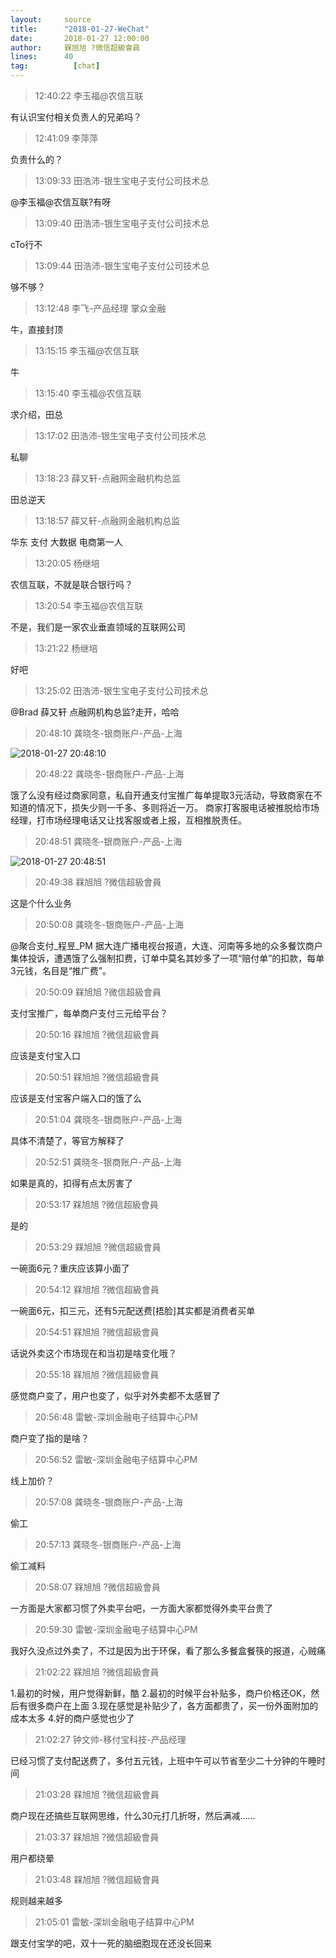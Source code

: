 ```yaml
---
layout:     source 
title:      "2018-01-27-WeChat"
date:       2018-01-27 12:00:00
author:     槑旭旭 ?微信超級會員
lines:      40 
tag:		  [chat]
---
```

> 12:40:22  李玉福@农信互联  
   
有认识宝付相关负责人的兄弟吗？  
   
> 12:41:09  李萍萍  
   
负责什么的？  
   
> 13:09:33  田浩沛-银生宝电子支付公司技术总  
   
@李玉福@农信互联?有呀  
   
> 13:09:40  田浩沛-银生宝电子支付公司技术总  
   
cTo行不  
   
> 13:09:44  田浩沛-银生宝电子支付公司技术总  
   
够不够？  
   
> 13:12:48  李飞-产品经理 掌众金融  
   
牛，直接封顶  
   
> 13:15:15  李玉福@农信互联  
   
牛  
   
> 13:15:40  李玉福@农信互联  
   
求介绍，田总  
   
> 13:17:02  田浩沛-银生宝电子支付公司技术总  
   
私聊  
   
> 13:18:23  薛又轩-点融网金融机构总监  
   
田总逆天  
   
> 13:18:57  薛又轩-点融网金融机构总监  
   
华东 支付 大数据 电商第一人  
   
> 13:20:05  杨继培  
   
农信互联，不就是联合银行吗？  
   
> 13:20:54  李玉福@农信互联  
   
不是，我们是一家农业垂直领域的互联网公司  
   
> 13:21:22  杨继培  
   
好吧  
   
> 13:25:02  田浩沛-银生宝电子支付公司技术总  
   
@Brad 薛又轩 点融网机构总监?走开，哈哈  
   
> 20:48:10  龚晓冬-银商账户-产品-上海  
   
![2018-01-27 20:48:10](http://static.cocolian.org/img/20180127_204810.png) 
   
> 20:48:22  龚晓冬-银商账户-产品-上海  
   
饿了么没有经过商家同意，私自开通支付宝推广每单提取3元活动，导致商家在不知道的情况下，损失少则一千多、多则将近一万。 商家打客服电话被推脱给市场经理，打市场经理电话又让找客服或者上报，互相推脱责任。  
   
> 20:48:51  龚晓冬-银商账户-产品-上海  
   
![2018-01-27 20:48:51](http://static.cocolian.org/img/20180127_204851.png) 
   
> 20:49:38  槑旭旭 ?微信超級會員  
   
这是个什么业务  
   
> 20:50:08  龚晓冬-银商账户-产品-上海  
   
@聚合支付_程昱_PM 据大连广播电视台报道，大连、河南等多地的众多餐饮商户集体投诉，遭遇饿了么强制扣费，订单中莫名其妙多了一项“赔付单”的扣款，每单3元钱，名目是“推广费”。  
   
> 20:50:09  槑旭旭 ?微信超級會員  
   
支付宝推广，每单商户支付三元给平台？  
   
> 20:50:16  槑旭旭 ?微信超級會員  
   
应该是支付宝入口  
   
> 20:50:51  槑旭旭 ?微信超級會員  
   
应该是支付宝客户端入口的饿了么  
   
> 20:51:04  龚晓冬-银商账户-产品-上海  
   
具体不清楚了，等官方解释了  
   
> 20:52:51  龚晓冬-银商账户-产品-上海  
   
如果是真的，扣得有点太厉害了  
   
> 20:53:17  槑旭旭 ?微信超級會員  
   
是的  
   
> 20:53:29  槑旭旭 ?微信超級會員  
   
一碗面6元？重庆应该算小面了  
   
> 20:54:12  槑旭旭 ?微信超級會員  
   
一碗面6元，扣三元，还有5元配送费[捂脸]其实都是消费者买单  
   
> 20:54:51  槑旭旭 ?微信超級會員  
   
话说外卖这个市场现在和当初是啥变化哦？  
   
> 20:55:18  槑旭旭 ?微信超級會員  
   
感觉商户变了，用户也变了，似乎对外卖都不太感冒了  
   
> 20:56:48  雷敏-深圳金融电子结算中心PM  
   
商户变了指的是啥？  
   
> 20:56:52  雷敏-深圳金融电子结算中心PM  
   
线上加价？  
   
> 20:57:08  龚晓冬-银商账户-产品-上海  
   
偷工  
   
> 20:57:13  龚晓冬-银商账户-产品-上海  
   
偷工减料  
   
> 20:58:07  槑旭旭 ?微信超級會員  
   
一方面是大家都习惯了外卖平台吧，一方面大家都觉得外卖平台贵了  
   
> 20:59:30  雷敏-深圳金融电子结算中心PM  
   
我好久没点过外卖了，不过是因为出于环保，看了那么多餐盒餐筷的报道，心贼痛  
   
> 21:02:22  槑旭旭 ?微信超級會員  
   
1.最初的时候，用户觉得新鲜，酷 2.最初的时候平台补贴多，商户价格还OK，然后有很多商户在上面 3.现在感觉是补贴少了，各方面都贵了，买一份外面附加的成本太多 4.好的商户感觉也少了  
   
> 21:02:27  钟文帅-移付宝科技-产品经理  
   
已经习惯了支付配送费了，多付五元钱，上班中午可以节省至少二十分钟的午睡时间  
   
> 21:03:28  槑旭旭 ?微信超級會員  
   
商户现在还搞些互联网思维，什么30元打几折呀，然后满减……  
   
> 21:03:37  槑旭旭 ?微信超級會員  
   
用户都绕晕  
   
> 21:03:48  槑旭旭 ?微信超級會員  
   
规则越来越多  
   
> 21:05:01  雷敏-深圳金融电子结算中心PM  
   
跟支付宝学的吧，双十一死的脑细胞现在还没长回来  
   
